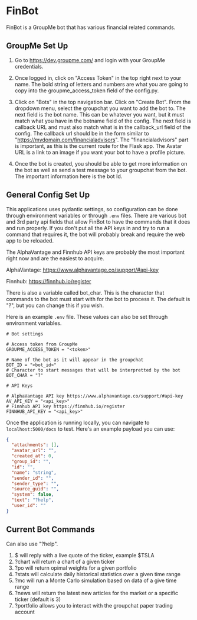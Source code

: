# FinBot
FinBot is a GroupMe bot that has various financial related commands.

## GroupMe Set Up

1. Go to https://dev.groupme.com/ and login with your GroupMe credentials.

2. Once logged in, click on "Access Token" in the top right next to your name. The bold string of letters and numbers are what you are going to copy into the groupme_access_token field of the config.py. 

3. Click on "Bots" in the top navigation bar. Click on "Create Bot". From the dropdown menu, select the groupchat you want to add the bot to. The next field is the bot name. This can be whatever you want, but it must match what you have in the botname field of the config. The next field is callback URL and must also match what is in the callback_url field of the config. The callback url should be in the form similar to "https://mydomain.com/financialadvisors". The "financialadvisors" part is important, as this is the current route for the Flask app. The Avatar URL is a link to an image if you want your bot to have a profile picture.

4. Once the bot is created, you should be able to get more information on the bot as well as send a test message to your groupchat from the bot. The important information here is the bot Id.

## General Config Set Up
This applications uses pydantic settings, so configuration can be done through environment variables or through `.env` files. There are various bot and 3rd party api fields that allow FinBot to have the commands that it does and run properly. If you don't put all the API keys in and try to run a command that requires it, the bot will probably break and require the web app to be reloaded.

The AlphaVantage and Finnhub API keys are probably the most important right now and are the easiest to acquire.

AlphaVantage: https://www.alphavantage.co/support/#api-key

Finnhub: https://finnhub.io/register

There is also a variable called bot_char. This is the character that commands to the bot must start with for the bot to process it. The default is "?", but you can change this if you wish. 

Here is an example `.env` file. These values can also be set through environment variables.
```
# Bot settings

# Access token from GroupMe
GROUPME_ACCESS_TOKEN = "<token>"  

# Name of the bot as it will appear in the groupchat
BOT_ID = "<bot_id>"
# Character to start messages that will be interpretted by the bot
BOT_CHAR = "?"

# API Keys

# AlphaVantage API key https://www.alphavantage.co/support/#api-key
AV_API_KEY = "<api_key>"
# Finnhub API key https://finnhub.io/register
FINNHUB_API_KEY = "<api_key>"

```

Once the application is running locally, you can navigate to `localhost:5000/docs` to test. Here's an example payload you can use:
```json
{
  "attachments": [],
  "avatar_url": "",
  "created_at": 0,
  "group_id": "",
  "id": "",
  "name": "string",
  "sender_id": "",
  "sender_type": "",
  "source_guid": "",
  "system": false,
  "text": "?help",
  "user_id": ""
}
```



## Current Bot Commands
Can also use "?help".

1. $<ticker> will reply with a live quote of the ticker, example $TSLA
2. ?chart will return a chart of a given ticker
3. ?po will return opimal weights for a given portfolio
4. ?stats will calculate daily historical statistics over a given time range
5. ?mc will run a Monte Carlo simulation based on data of a give time range
6. ?news will return the latest new articles for the market or a specific ticker (default is 3)
7. ?portfolio allows you to interact with the groupchat paper trading account


